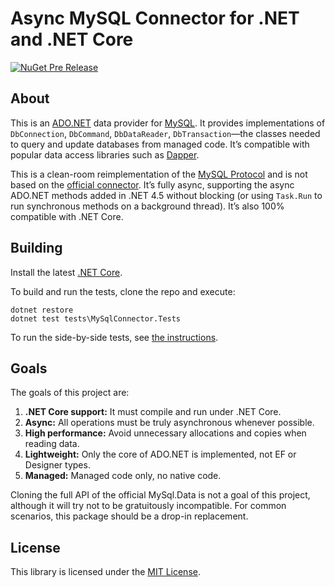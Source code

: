 # Async MySQL Connector for .NET and .NET Core

[![NuGet Pre Release](https://img.shields.io/nuget/vpre/MySqlConnector.svg?maxAge=2592000)](https://www.nuget.org/packages/MySqlConnector/)

## About

This is an [ADO.NET](https://msdn.microsoft.com/en-us/library/e80y5yhx.aspx) data
provider for [MySQL](https://www.mysql.com/). It provides implementations of
`DbConnection`, `DbCommand`, `DbDataReader`, `DbTransaction`—the classes
needed to query and update databases from managed code. It’s compatible with
popular data access libraries such as [Dapper](https://github.com/StackExchange/dapper-dot-net).

This is a clean-room reimplementation of the [MySQL Protocol](https://dev.mysql.com/doc/internals/en/client-server-protocol.html)
and is not based on the [official connector](https://github.com/mysql/mysql-connector-net). It’s
fully async, supporting the async ADO.NET methods added in .NET 4.5 without blocking
(or using `Task.Run` to run synchronous methods on a background thread). It’s also 100%
compatible with .NET Core.

## Building

Install the latest [.NET Core](https://www.microsoft.com/net/core).

To build and run the tests, clone the repo and execute:

```
dotnet restore
dotnet test tests\MySqlConnector.Tests
```

To run the side-by-side tests, see [the instructions](tests/README.md).

## Goals

The goals of this project are:

1. **.NET Core support:** It must compile and run under .NET Core.
2. **Async:** All operations must be truly asynchronous whenever possible.
3. **High performance:** Avoid unnecessary allocations and copies when reading data.
4. **Lightweight:** Only the core of ADO.NET is implemented, not EF or Designer types.
5. **Managed:** Managed code only, no native code.

Cloning the full API of the official MySql.Data is not a goal of this project, although
it will try not to be gratuitously incompatible. For common scenarios, this package should
be a drop-in replacement.

## License

This library is licensed under the [MIT License](LICENSE).
